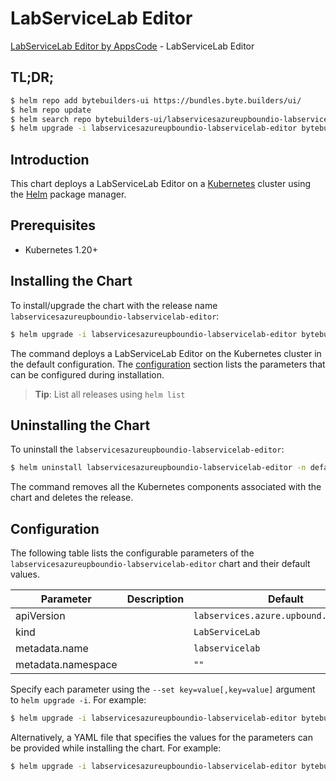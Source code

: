 # LabServiceLab Editor

[LabServiceLab Editor by AppsCode](https://byte.builders) - LabServiceLab Editor

## TL;DR;

```bash
$ helm repo add bytebuilders-ui https://bundles.byte.builders/ui/
$ helm repo update
$ helm search repo bytebuilders-ui/labservicesazureupboundio-labservicelab-editor --version=v0.4.18
$ helm upgrade -i labservicesazureupboundio-labservicelab-editor bytebuilders-ui/labservicesazureupboundio-labservicelab-editor -n default --create-namespace --version=v0.4.18
```

## Introduction

This chart deploys a LabServiceLab Editor on a [Kubernetes](http://kubernetes.io) cluster using the [Helm](https://helm.sh) package manager.

## Prerequisites

- Kubernetes 1.20+

## Installing the Chart

To install/upgrade the chart with the release name `labservicesazureupboundio-labservicelab-editor`:

```bash
$ helm upgrade -i labservicesazureupboundio-labservicelab-editor bytebuilders-ui/labservicesazureupboundio-labservicelab-editor -n default --create-namespace --version=v0.4.18
```

The command deploys a LabServiceLab Editor on the Kubernetes cluster in the default configuration. The [configuration](#configuration) section lists the parameters that can be configured during installation.

> **Tip**: List all releases using `helm list`

## Uninstalling the Chart

To uninstall the `labservicesazureupboundio-labservicelab-editor`:

```bash
$ helm uninstall labservicesazureupboundio-labservicelab-editor -n default
```

The command removes all the Kubernetes components associated with the chart and deletes the release.

## Configuration

The following table lists the configurable parameters of the `labservicesazureupboundio-labservicelab-editor` chart and their default values.

|     Parameter      | Description |                      Default                      |
|--------------------|-------------|---------------------------------------------------|
| apiVersion         |             | <code>labservices.azure.upbound.io/v1beta1</code> |
| kind               |             | <code>LabServiceLab</code>                        |
| metadata.name      |             | <code>labservicelab</code>                        |
| metadata.namespace |             | <code>""</code>                                   |


Specify each parameter using the `--set key=value[,key=value]` argument to `helm upgrade -i`. For example:

```bash
$ helm upgrade -i labservicesazureupboundio-labservicelab-editor bytebuilders-ui/labservicesazureupboundio-labservicelab-editor -n default --create-namespace --version=v0.4.18 --set apiVersion=labservices.azure.upbound.io/v1beta1
```

Alternatively, a YAML file that specifies the values for the parameters can be provided while
installing the chart. For example:

```bash
$ helm upgrade -i labservicesazureupboundio-labservicelab-editor bytebuilders-ui/labservicesazureupboundio-labservicelab-editor -n default --create-namespace --version=v0.4.18 --values values.yaml
```
